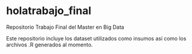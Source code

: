 # holatrabajo_final
Repositorio Trabajo Final del Master en Big Data

Este repositorio incluye los dataset utilizados como insumos así como los archivos .R generados al momento.
